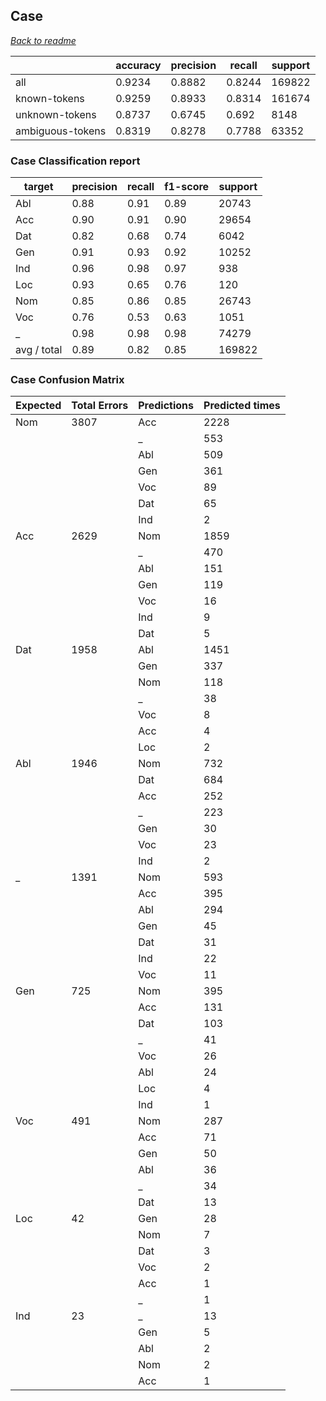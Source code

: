 ## Case


*[Back to readme](../README.md)*


|                  | accuracy | precision | recall | support |
|------------------|----------|-----------|--------|---------|
| all              | 0.9234   | 0.8882    | 0.8244 | 169822  |
| known-tokens     | 0.9259   | 0.8933    | 0.8314 | 161674  |
| unknown-tokens   | 0.8737   | 0.6745    | 0.692  | 8148    |
| ambiguous-tokens | 0.8319   | 0.8278    | 0.7788 | 63352   |


### Case Classification report

| target      | precision | recall | f1-score | support |
|-------------|-----------|--------|----------|---------|
| Abl         | 0.88      | 0.91   | 0.89     | 20743   |
| Acc         | 0.90      | 0.91   | 0.90     | 29654   |
| Dat         | 0.82      | 0.68   | 0.74     | 6042    |
| Gen         | 0.91      | 0.93   | 0.92     | 10252   |
| Ind         | 0.96      | 0.98   | 0.97     | 938     |
| Loc         | 0.93      | 0.65   | 0.76     | 120     |
| Nom         | 0.85      | 0.86   | 0.85     | 26743   |
| Voc         | 0.76      | 0.53   | 0.63     | 1051    |
| _           | 0.98      | 0.98   | 0.98     | 74279   |
| avg / total | 0.89      | 0.82   | 0.85     | 169822  |

### Case Confusion Matrix

| Expected | Total Errors | Predictions | Predicted times |
|----------|--------------|-------------|-----------------|
| Nom      | 3807         | Acc         | 2228            |
|          |              | _           | 553             |
|          |              | Abl         | 509             |
|          |              | Gen         | 361             |
|          |              | Voc         | 89              |
|          |              | Dat         | 65              |
|          |              | Ind         | 2               |
| Acc      | 2629         | Nom         | 1859            |
|          |              | _           | 470             |
|          |              | Abl         | 151             |
|          |              | Gen         | 119             |
|          |              | Voc         | 16              |
|          |              | Ind         | 9               |
|          |              | Dat         | 5               |
| Dat      | 1958         | Abl         | 1451            |
|          |              | Gen         | 337             |
|          |              | Nom         | 118             |
|          |              | _           | 38              |
|          |              | Voc         | 8               |
|          |              | Acc         | 4               |
|          |              | Loc         | 2               |
| Abl      | 1946         | Nom         | 732             |
|          |              | Dat         | 684             |
|          |              | Acc         | 252             |
|          |              | _           | 223             |
|          |              | Gen         | 30              |
|          |              | Voc         | 23              |
|          |              | Ind         | 2               |
| _        | 1391         | Nom         | 593             |
|          |              | Acc         | 395             |
|          |              | Abl         | 294             |
|          |              | Gen         | 45              |
|          |              | Dat         | 31              |
|          |              | Ind         | 22              |
|          |              | Voc         | 11              |
| Gen      | 725          | Nom         | 395             |
|          |              | Acc         | 131             |
|          |              | Dat         | 103             |
|          |              | _           | 41              |
|          |              | Voc         | 26              |
|          |              | Abl         | 24              |
|          |              | Loc         | 4               |
|          |              | Ind         | 1               |
| Voc      | 491          | Nom         | 287             |
|          |              | Acc         | 71              |
|          |              | Gen         | 50              |
|          |              | Abl         | 36              |
|          |              | _           | 34              |
|          |              | Dat         | 13              |
| Loc      | 42           | Gen         | 28              |
|          |              | Nom         | 7               |
|          |              | Dat         | 3               |
|          |              | Voc         | 2               |
|          |              | Acc         | 1               |
|          |              | _           | 1               |
| Ind      | 23           | _           | 13              |
|          |              | Gen         | 5               |
|          |              | Abl         | 2               |
|          |              | Nom         | 2               |
|          |              | Acc         | 1               |


